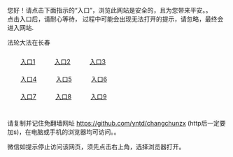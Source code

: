 您好！请点击下面指示的“入口”，浏览此网站是安全的，且为您带来平安。。 <br/>
点击入口后，请耐心等待， 过程中可能会出现无法打开的提示，请忽略，最终会进入网站. </br>

法轮大法在长春<br/>
<div style="padding:10px"><a style="margin:20px" target="_blank" href="https://d11vw9m70xslft.cloudfront.net/2Qpsp?mtrthwa" id="ccLink1" rel="nofollow">入口1</a> <a target="_blank" style="margin:20px" href="https://d19ddvwxr5t1ch.cloudfront.net/2Qpsp?yisgcvna" id="ccLink2" rel="nofollow">入口2</a> <a style="margin:20px" target="_blank" href="https://d2jh42nhf6w2si.cloudfront.net/2Qpsp?pcqeetjl" id="ccLink3" rel="nofollow">入口3</a></div>

<div style="padding:10px" ><a style="margin:20px" target="_blank" href="https://d11vw9m70xslft.cloudfront.net/2Qpsp?mtrthwa" id="ccLink4" rel="nofollow">入口4</a> <a style="margin:20px" href="https://d19ddvwxr5t1ch.cloudfront.net/2Qpsp?yisgcvna" target="_blank" id="ccLink5" rel="nofollow">入口5</a> <a style="margin:20px" href="https://d2jh42nhf6w2si.cloudfront.net/2Qpsp?pcqeetjl" target="_blank" id="ccLink6" rel="nofollow">入口6</a></div>

<div style="padding:10px"><a style="margin:20px" target="_blank" href="https://d11vw9m70xslft.cloudfront.net/2Qpsp?mtrthwa" id="ccLink7" rel="nofollow">入口7</a> <a style="margin:20px" href="https://d19ddvwxr5t1ch.cloudfront.net/2Qpsp?yisgcvna" target="_blank" id="ccLink8" rel="nofollow">入口8</a> <a style="margin:20px" target="_blank" href="https://d2jh42nhf6w2si.cloudfront.net/2Qpsp?pcqeetjl" id="ccLink9" rel="nofollow">入口9</a></div>

<br/>



请复制并记住免翻墙网址 https://github.com/yntd/changchunzx (http后一定要加s)，在电脑或手机的浏览器均可访问。。<br/>

微信如提示停止访问该网页，须先点击右上角，选择浏览器打开。

